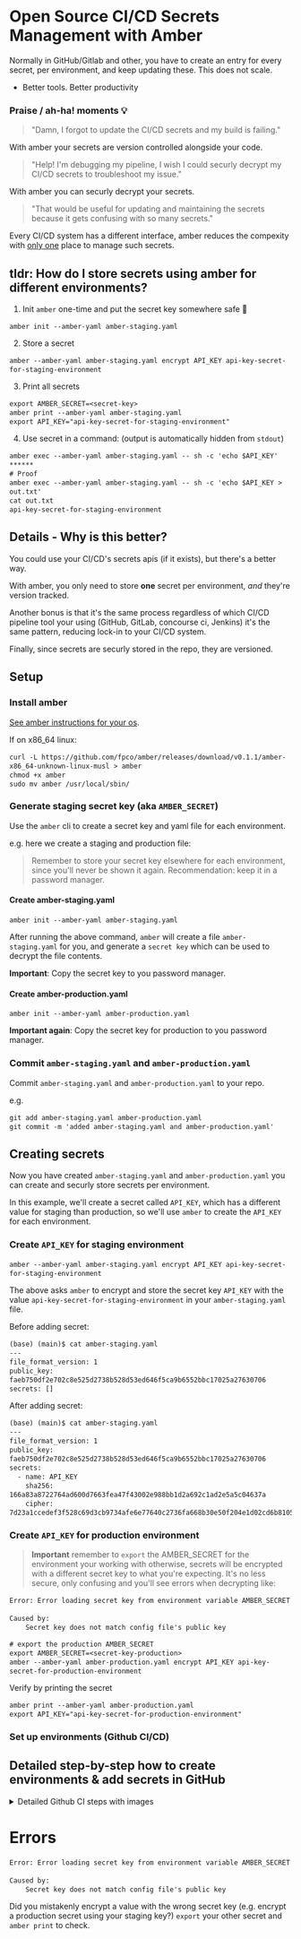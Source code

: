 # Open Source CI/CD Secrets Management with Amber

Normally in GitHub/Gitlab and other, you have to create an entry for every secret, per environment,
and keep updating these. This does not scale.

- Better tools. Better productivity


### Praise / ah-ha! moments 💡

> "Damn, I forgot to update the CI/CD secrets and my build is failing."

With amber your secrets are version controlled alongside your code.

> "Help! I'm debugging my pipeline, I wish I could securly decrypt my CI/CD secrets to troubleshoot my issue."

With amber you can securly decrypt your secrets.

> "That would be useful for updating and maintaining the secrets because it gets confusing with so many secrets."

Every CI/CD system has a different interface, amber reduces the compexity with [only one](https://xkcd.com/927/) place to manage such secrets.


## tldr: How do I store secrets using amber for different environments?

1. Init `amber` one-time and put the secret key somewhere safe 🔐
  ```
  amber init --amber-yaml amber-staging.yaml
  ```

2. Store a secret
  ```
  amber --amber-yaml amber-staging.yaml encrypt API_KEY api-key-secret-for-staging-environment
  ```
3. Print all secrets
  ```
  export AMBER_SECRET=<secret-key>
  amber print --amber-yaml amber-staging.yaml
  export API_KEY="api-key-secret-for-staging-environment"
  ```
4. Use secret in a command: (output is automatically hidden from `stdout`)
  ```
  amber exec --amber-yaml amber-staging.yaml -- sh -c 'echo $API_KEY'
  ******
  # Proof
  amber exec --amber-yaml amber-staging.yaml -- sh -c 'echo $API_KEY > out.txt'
  cat out.txt
  api-key-secret-for-staging-environment
  ```

## Details - Why is this better?

You could use your CI/CD's secrets apis (if it exists), but there's a better
way.

With amber, you only need to store **one** secret per environment, *and* they're
version tracked.

Another bonus is that it's the same process regardless of which CI/CD pipeline tool your using
(GitHub, GitLab, concourse ci, Jenkins) it's the same pattern, reducing lock-in to your CI/CD system.

Finally, since secrets are securly stored in the repo, they are versioned. 

## Setup

### Install amber

[See amber instructions for your os](https://github.com/fpco/amber#install).

If on x86_64 linux:

```
curl -L https://github.com/fpco/amber/releases/download/v0.1.1/amber-x86_64-unknown-linux-musl > amber
chmod +x amber
sudo mv amber /usr/local/sbin/
```

### Generate staging secret key (aka `AMBER_SECRET`)

Use the `amber` cli to create a secret key and yaml file for each environment.

e.g. here we create a staging and production file:

> Remember to store your secret key elsewhere for each environment, since you'll never be shown it again. Recommendation: keep it in a password manager.

#### Create amber-staging.yaml

```
amber init --amber-yaml amber-staging.yaml
```

After running the above command, `amber` will create a file `amber-staging.yaml` for you, and
generate a `secret key` which can be used to decrypt the file contents.


**Important**: Copy the secret key to you password manager.

#### Create amber-production.yaml

```
amber init --amber-yaml amber-production.yaml
```

**Important again**: Copy the secret key for production to you password manager.


### Commit `amber-staging.yaml` and `amber-production.yaml`

Commit `amber-staging.yaml` and `amber-production.yaml` to your repo.

e.g.
```
git add amber-staging.yaml amber-production.yaml
git commit -m 'added amber-staging.yaml and amber-production.yaml'
```


## Creating secrets

Now you have created `amber-staging.yaml` and `amber-production.yaml` you can create and
securly store secrets per environment.

In this example, we'll create a secret called `API_KEY`, which has a different
value for staging than production, so we'll use `amber` to create the `API_KEY`
for each environment.

### Create `API_KEY` for staging environment

```
amber --amber-yaml amber-staging.yaml encrypt API_KEY api-key-secret-for-staging-environment
```

The above asks `amber` to encrypt and store the secret key `API_KEY` with the value `api-key-secret-for-staging-environment`
in your `amber-staging.yaml` file.

Before adding secret:
```
(base) (main)$ cat amber-staging.yaml 
---
file_format_version: 1
public_key: faeb750df2e702c8e525d2738b528d53ed646f5ca9b6552bbc17025a27630706
secrets: []
```

After adding secret:
```
(base) (main)$ cat amber-staging.yaml 
---
file_format_version: 1
public_key: faeb750df2e702c8e525d2738b528d53ed646f5ca9b6552bbc17025a27630706
secrets:
  - name: API_KEY
    sha256: 166a83a8722764ad600d7663fea47f43002e988bb1d2a692c1ad2e5a5c04637a
    cipher: 7d23a1ccedef3f528c69d3cb9734afe6e77640c2736fa668b30e50f204e1d02cd6b81050b0e9e42f8288f076c52220a0027d31e3e5a50e4675106c60e5e2b670bd0dc382264b367d8c6f5c5af2c7f8e7650421e6eb42
```


### Create `API_KEY` for production environment

> **Important** remember to `export` the AMBER_SECRET for the environment your working with
  otherwise, secrets will be encrypted with a different secret key to what you're expecting.
  It's no less secure, only confusing and you'll see errors when decrypting like:
  ```
  Error: Error loading secret key from environment variable AMBER_SECRET

  Caused by:
      Secret key does not match config file's public key
  ```

```
# export the production AMBER_SECRET
export AMBER_SECRET=<secret-key-production>
amber --amber-yaml amber-production.yaml encrypt API_KEY api-key-secret-for-production-environment
```

Verify by printing the secret
```
amber print --amber-yaml amber-production.yaml 
export API_KEY="api-key-secret-for-production-environment"
```

### Set up environments (Github CI/CD)


## Detailed step-by-step how to create environments & add secrets in GitHub
<details>
  <summary>
  Detailed Github CI steps with images
  </summary>

  ![Create github environment](./images/github/create-environments.png)

  Crate staging environment
  ![Create staging environment](./images/github/create-staging-environment.png)

  Add secret
  ![Add a secret](./images/github/staging-environment-add-secret.png)


  Add the `AMBER_SECRET` you generated from the `amber` cli
  ![Add amber secret](./images/github/staging-environment-add-secret-amber-secret.png)

  Verify `AMBER_SECRET` secret saved to environment.
  ![Add amber secret](./images/github/staging-environment-add-secret-amber-secret-saved.png)

  ## References

  [FP Complete Reduces Your Time To Market With Advanced Software Engineering
  ](https://www.youtube.com/watch?v=1G3FYZEM18U)
</details>

# Errors

```
Error: Error loading secret key from environment variable AMBER_SECRET

Caused by:
    Secret key does not match config file's public key
```

Did you mistakenly encrypt a value with the wrong secret key (e.g. encrypt a production
secret using your staging key?) `export` your other secret and `amber print` to check.
